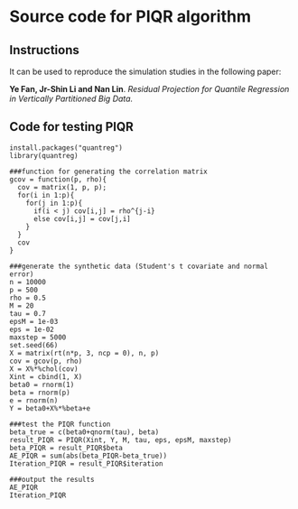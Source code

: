 # Source code for PIQR algorithm

## Instructions

It can be used to reproduce the simulation studies in the following paper:

**Ye Fan, Jr-Shin Li and Nan Lin**. *Residual Projection for Quantile Regression in Vertically Partitioned Big Data.*

## Code for testing PIQR
```
install.packages("quantreg")
library(quantreg)

###function for generating the correlation matrix
gcov = function(p, rho){
  cov = matrix(1, p, p);
  for(i in 1:p){
    for(j in 1:p){
      if(i < j) cov[i,j] = rho^{j-i}
      else cov[i,j] = cov[j,i]
    }
  }
  cov
}

###generate the synthetic data (Student's t covariate and normal error)
n = 10000
p = 500
rho = 0.5
M = 20
tau = 0.7
epsM = 1e-03
eps = 1e-02
maxstep = 5000
set.seed(66)
X = matrix(rt(n*p, 3, ncp = 0), n, p)
cov = gcov(p, rho)
X = X%*%chol(cov)
Xint = cbind(1, X)
beta0 = rnorm(1)
beta = rnorm(p)
e = rnorm(n)
Y = beta0+X%*%beta+e

###test the PIQR function
beta_true = c(beta0+qnorm(tau), beta)
result_PIQR = PIQR(Xint, Y, M, tau, eps, epsM, maxstep)
beta_PIQR = result_PIQR$beta
AE_PIQR = sum(abs(beta_PIQR-beta_true))
Iteration_PIQR = result_PIQR$iteration

###output the results
AE_PIQR
Iteration_PIQR
```
